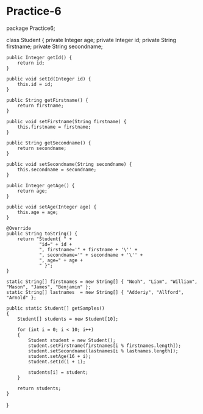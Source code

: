 # Practice-6
package Practice6;

class Student
{
    private Integer age;
    private Integer id;
    private String  firstname;
    private String  secondname;

    public Integer getId() {
        return id;
    }

    public void setId(Integer id) {
        this.id = id;
    }

    public String getFirstname() {
        return firstname;
    }

    public void setFirstname(String firstname) {
        this.firstname = firstname;
    }

    public String getSecondname() {
        return secondname;
    }

    public void setSecondname(String secondname) {
        this.secondname = secondname;
    }

    public Integer getAge() {
        return age;
    }

    public void setAge(Integer age) {
        this.age = age;
    }

    @Override
    public String toString() {
        return "Student{ " +
                "id=" + id +
                ", firstname='" + firstname + '\'' +
                ", secondname='" + secondname + '\'' +
                ", age=" + age +
                " }";
    }

    static String[] firstnames = new String[] { "Noah", "Liam", "William", "Mason", "James", "Benjamin" };
    static String[] lastnames  = new String[] { "Adderiy", "Allford", "Arnold" };

    public static Student[] getSamples()
    {
        Student[] students = new Student[10];

        for (int i = 0; i < 10; i++)
        {
            Student student = new Student();
            student.setFirstname(firstnames[i % firstnames.length]);
            student.setSecondname(lastnames[i % lastnames.length]);
            student.setAge(16 + i);
            student.setId(i + 1);

            students[i] = student;
        }

        return students;
    }
}
